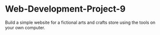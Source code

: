 # Web-Development-Project-9
Build a simple website for a fictional arts and crafts store using the tools on your own computer.
